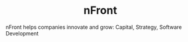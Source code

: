 <h1 align="center">
	nFront
</h1>

nFront helps companies innovate and grow: Capital, Strategy, Software Development